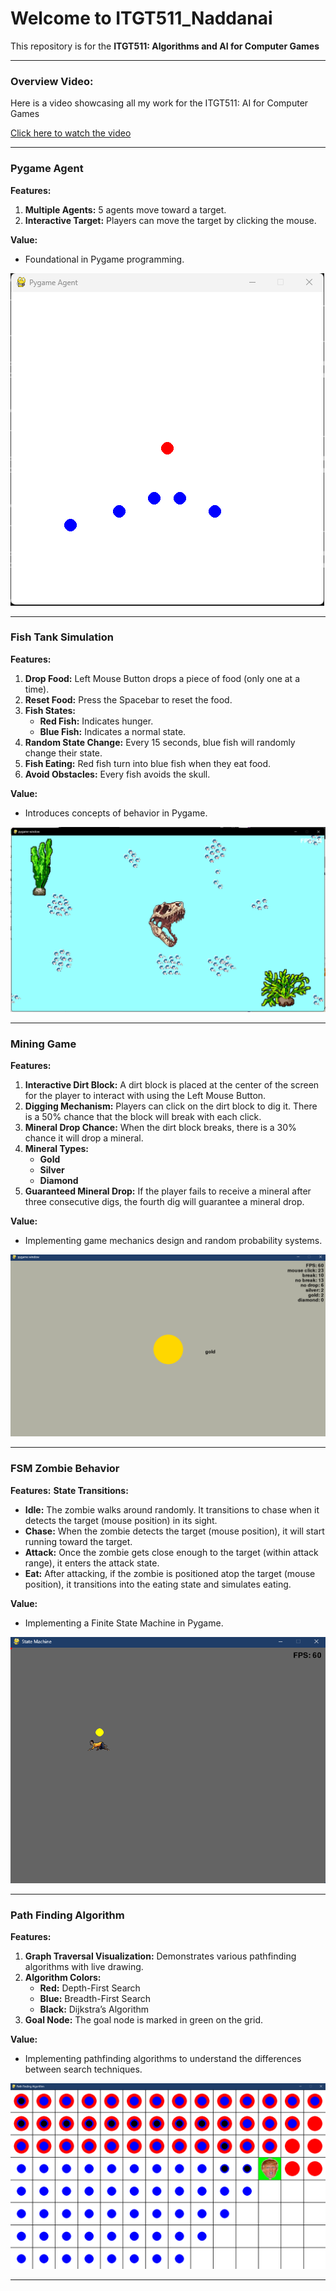 # Welcome to ITGT511_Naddanai

This repository is for the **ITGT511: Algorithms and AI for Computer Games**

---

### Overview Video:  
Here is a video showcasing all my work for the ITGT511: AI for Computer Games

[Click here to watch the video](https://www.youtube.com/watch?v=PtTs8VlTrkg)

---

### **Pygame Agent**  
**Features:**
1. **Multiple Agents:** 5 agents move toward a target.
2. **Interactive Target:** Players can move the target by clicking the mouse.

**Value:**

   - Foundational in Pygame programming.  

![Pygame Agent](https://github.com/naddanai55/ITGT511_Naddanai/blob/main/Pic/Pygame%20Agent.png)

---

### **Fish Tank Simulation**  
**Features:**
1. **Drop Food:** Left Mouse Button drops a piece of food (only one at a time).
2. **Reset Food:** Press the Spacebar to reset the food.
3. **Fish States:**
   - **Red Fish:** Indicates hunger.
   - **Blue Fish:** Indicates a normal state.
4. **Random State Change:** Every 15 seconds, blue fish will randomly change their state.
5. **Fish Eating:** Red fish turn into blue fish when they eat food.
6. **Avoid Obstacles:** Every fish avoids the skull.

**Value:**

   - Introduces concepts of behavior in Pygame.

![Fish Tank](https://github.com/naddanai55/ITGT511_Naddanai/blob/main/Pic/fish%20tank.png)

---

### **Mining Game**  
**Features:**
1. **Interactive Dirt Block:** A dirt block is placed at the center of the screen for the player to interact with using the Left Mouse Button.
2. **Digging Mechanism:** Players can click on the dirt block to dig it. There is a 50% chance that the block will break with each click.
3. **Mineral Drop Chance:** When the dirt block breaks, there is a 30% chance it will drop a mineral.
4. **Mineral Types:**  
   - **Gold**
   - **Silver**
   - **Diamond**
5. **Guaranteed Mineral Drop:** If the player fails to receive a mineral after three consecutive digs, the fourth dig will guarantee a mineral drop.

**Value:**

   - Implementing game mechanics design and random probability systems.  

![Mining Game](https://github.com/naddanai55/ITGT511_Naddanai/blob/main/Pic/mining_game.png)

---

### **FSM Zombie Behavior**  
**Features:**
**State Transitions:**
 - **Idle:** The zombie walks around randomly. It transitions to chase when it detects the target (mouse position) in its sight.
 - **Chase:** When the zombie detects the target (mouse position), it will start running toward the target.
 - **Attack:** Once the zombie gets close enough to the target (within attack range), it enters the attack state.
 - **Eat:** After attacking, if the zombie is positioned atop the target (mouse position), it transitions into the eating state and simulates eating.

**Value:**

   - Implementing a Finite State Machine in Pygame. 

![Zombie Behavior](https://github.com/naddanai55/ITGT511_Naddanai/blob/main/Pic/fsm%20pic.png)

---

### **Path Finding Algorithm**  
**Features:**
1. **Graph Traversal Visualization:** Demonstrates various pathfinding algorithms with live drawing.
2. **Algorithm Colors:**
   - **Red:** Depth-First Search
   - **Blue:** Breadth-First Search
   - **Black:** Dijkstra’s Algorithm
3. **Goal Node:** The goal node is marked in green on the grid.

**Value:**

   - Implementing pathfinding algorithms to understand the differences between search techniques. 

![Path Finding](https://github.com/naddanai55/ITGT511_Naddanai/blob/main/Pic/path%20pic.png)

---

